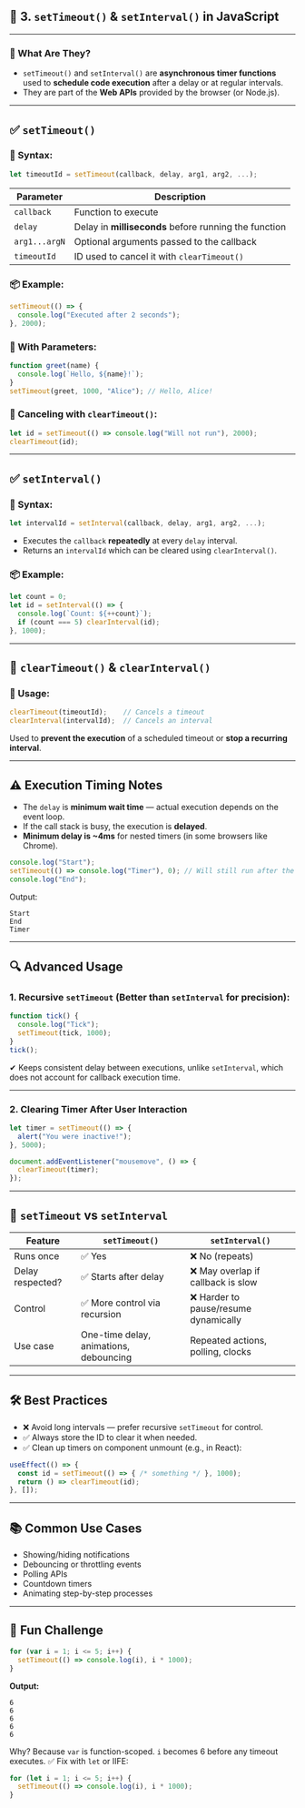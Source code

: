 ## 🔹 3. **`setTimeout()` & `setInterval()` in JavaScript**

---

### 🧠 What Are They?

* `setTimeout()` and `setInterval()` are **asynchronous timer functions** used to **schedule code execution** after a delay or at regular intervals.
* They are part of the **Web APIs** provided by the browser (or Node.js).

---

## ✅ `setTimeout()`

### 🔹 Syntax:

```js
let timeoutId = setTimeout(callback, delay, arg1, arg2, ...);
```

| Parameter     | Description                                           |
| ------------- | ----------------------------------------------------- |
| `callback`    | Function to execute                                   |
| `delay`       | Delay in **milliseconds** before running the function |
| `arg1...argN` | Optional arguments passed to the callback             |
| `timeoutId`   | ID used to cancel it with `clearTimeout()`            |

### 📦 Example:

```js
setTimeout(() => {
  console.log("Executed after 2 seconds");
}, 2000);
```

### 📌 With Parameters:

```js
function greet(name) {
  console.log(`Hello, ${name}!`);
}
setTimeout(greet, 1000, "Alice"); // Hello, Alice!
```

### 🔄 Canceling with `clearTimeout()`:

```js
let id = setTimeout(() => console.log("Will not run"), 2000);
clearTimeout(id);
```

---

## ✅ `setInterval()`

### 🔹 Syntax:

```js
let intervalId = setInterval(callback, delay, arg1, arg2, ...);
```

* Executes the `callback` **repeatedly** at every `delay` interval.
* Returns an `intervalId` which can be cleared using `clearInterval()`.

### 📦 Example:

```js
let count = 0;
let id = setInterval(() => {
  console.log(`Count: ${++count}`);
  if (count === 5) clearInterval(id);
}, 1000);
```

---

## 🚫 `clearTimeout()` & `clearInterval()`

### 🔹 Usage:

```js
clearTimeout(timeoutId);    // Cancels a timeout
clearInterval(intervalId);  // Cancels an interval
```

Used to **prevent the execution** of a scheduled timeout or **stop a recurring interval**.

---

## ⚠️ Execution Timing Notes

* The `delay` is **minimum wait time** — actual execution depends on the event loop.
* If the call stack is busy, the execution is **delayed**.
* **Minimum delay is \~4ms** for nested timers (in some browsers like Chrome).

```js
console.log("Start");
setTimeout(() => console.log("Timer"), 0); // Will still run after the current call stack
console.log("End");
```

Output:

```
Start
End
Timer
```

---

## 🔍 Advanced Usage

### 1. **Recursive `setTimeout` (Better than `setInterval` for precision):**

```js
function tick() {
  console.log("Tick");
  setTimeout(tick, 1000);
}
tick();
```

✔ Keeps consistent delay between executions, unlike `setInterval`, which does not account for callback execution time.

---

### 2. **Clearing Timer After User Interaction**

```js
let timer = setTimeout(() => {
  alert("You were inactive!");
}, 5000);

document.addEventListener("mousemove", () => {
  clearTimeout(timer);
});
```

---

## 🧠 `setTimeout` vs `setInterval`

| Feature          | `setTimeout()`                         | `setInterval()`                      |
| ---------------- | -------------------------------------- | ------------------------------------ |
| Runs once        | ✅ Yes                                  | ❌ No (repeats)                       |
| Delay respected? | ✅ Starts after delay                   | ❌ May overlap if callback is slow    |
| Control          | ✅ More control via recursion           | ❌ Harder to pause/resume dynamically |
| Use case         | One-time delay, animations, debouncing | Repeated actions, polling, clocks    |

---

## 🛠️ Best Practices

* ❌ Avoid long intervals — prefer recursive `setTimeout` for control.
* ✅ Always store the ID to clear it when needed.
* ✅ Clean up timers on component unmount (e.g., in React):

```js
useEffect(() => {
  const id = setTimeout(() => { /* something */ }, 1000);
  return () => clearTimeout(id);
}, []);
```

---

## 📚 Common Use Cases

* Showing/hiding notifications
* Debouncing or throttling events
* Polling APIs
* Countdown timers
* Animating step-by-step processes

---

## 🧪 Fun Challenge

```js
for (var i = 1; i <= 5; i++) {
  setTimeout(() => console.log(i), i * 1000);
}
```

**Output:**

```
6
6
6
6
6
```

Why? Because `var` is function-scoped. `i` becomes 6 before any timeout executes.
✅ Fix with `let` or IIFE:

```js
for (let i = 1; i <= 5; i++) {
  setTimeout(() => console.log(i), i * 1000);
}
```


